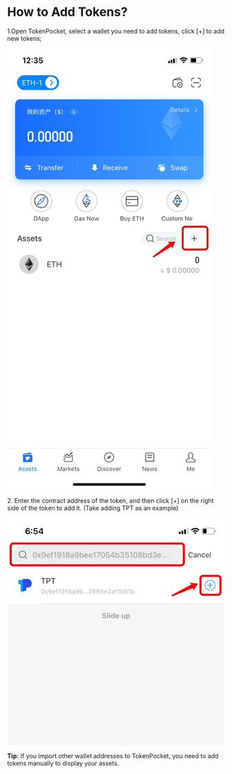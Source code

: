 # How to Add Tokens?

1.Open TokenPocket, select a wallet you need to add tokens, click \[+] to add new tokens;

![](../.gitbook/assets/tian-jia-dai-bi-01.jpg)

2\. Enter the contract address of the token, and then click \[+] on the right side of the token to add it. (Take adding TPT as an example)

![](<../.gitbook/assets/tian-jia-dai-bi-2 (1).jpg>)

**Tip:** If you import other wallet addresses to TokenPocket, you need to add tokens manually to display your assets.
